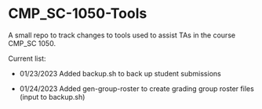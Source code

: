 # CMP_SC-1050-Tools
A small repo to track changes to tools used to assist TAs in the course CMP_SC 1050. 

Current list:

- 01/23/2023  Added backup.sh to back up student submissions

- 01/24/2023  Added gen-group-roster to create grading group roster files (input to backup.sh)

